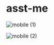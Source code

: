 # asst-me

![mobile (1)](https://github.com/akufikri/asst-me/assets/108182945/c9058317-2309-46cf-98bf-16c41a81d483)


![mobile (2)](https://github.com/akufikri/asst-me/assets/108182945/0b8674e7-6ece-4fe0-87c8-82779605ae47)
